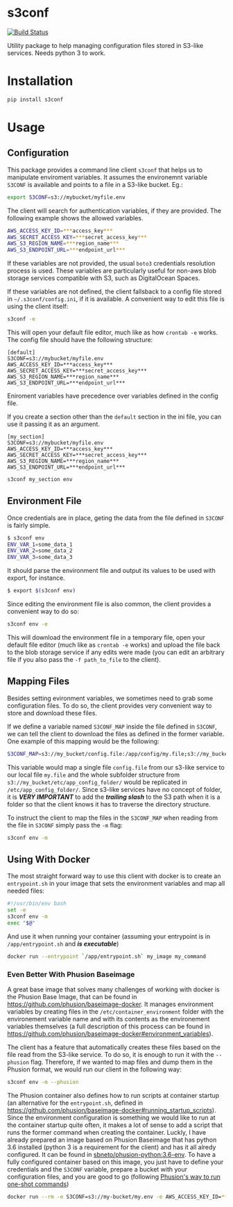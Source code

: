 # s3conf

[![Build Status](https://travis-ci.org/sbneto/s3conf.svg?branch=master)](https://travis-ci.org/sbneto/s3conf)

Utility package to help managing configuration files stored in S3-like services. Needs python 3 to work.

# Installation

```python
pip install s3conf
```

# Usage

## Configuration

This package provides a command line client `s3conf` that helps us to manipulate enviroment variables. It assumes the
environemnt variable `S3CONF` is available and points to a file in a S3-like bucket. Eg.:

```bash
export S3CONF=s3://mybucket/myfile.env
```

The client will search for authentication variables, if they are provided. The following example shows the allowed
variables.

```bash
AWS_ACCESS_KEY_ID=***access_key***
AWS_SECRET_ACCESS_KEY=***secret_access_key***
AWS_S3_REGION_NAME=***region_name***
AWS_S3_ENDPOINT_URL=***endpoint_url***
```

If these variables are not provided, the usual `boto3` credentials resolution process is used. These variables are
particularly useful for non-aws blob storage services compatible with S3, such as DigitalOcean Spaces.

If these variables are not defined, the client fallsback to a config file stored in `~/.s3conf/config.ini`, if it is
available. A convenient way to edit this file is using the client itself:

```bash
s3conf -e
```

This will open your default file editor, much like as how `crontab -e` works. 
The config file should have the following structure:

```
[default]
S3CONF=s3://mybucket/myfile.env
AWS_ACCESS_KEY_ID=***access_key***
AWS_SECRET_ACCESS_KEY=***secret_access_key***
AWS_S3_REGION_NAME=***region_name***
AWS_S3_ENDPOINT_URL=***endpoint_url***
```

Eniroment variables have precedence over variables defined in the config file.

If you create a section other than the `default` section in the ini file, you can use it passing it
as an argument.

```
[my_section]
S3CONF=s3://mybucket/myfile.env
AWS_ACCESS_KEY_ID=***access_key***
AWS_SECRET_ACCESS_KEY=***secret_access_key***
AWS_S3_REGION_NAME=***region_name***
AWS_S3_ENDPOINT_URL=***endpoint_url***
```

```bash
s3conf my_section env
```

## Environment File

Once credentials are in place, geting the data from the file defined in `S3CONF` is fairly simple. 

```bash
$ s3conf env
ENV_VAR_1=some_data_1
ENV_VAR_2=some_data_2
ENV_VAR_3=some_data_3
```

It should parse the environment file and output its values to be used with export, for instance.

```bash
$ export $(s3conf env)
```

Since editing the environment file is also common, the client provides a convenient way to do so:

```bash
s3conf env -e
```

This will download the environment file in a temporary file, open your default file editor (much like as 
`crontab -e` works) and upload the file back to the blob storage service if any edits were made (you can
edit an arbitrary file if you also pass the `-f path_to_file` to the client).

## Mapping Files

Besides setting evironment variables, we sometimes need to grab some configuration files. To do so, the
client provides very convenient way to store and download these files.

If we define a variable named `S3CONF_MAP` inside the file defined in `S3CONF`, we can tell the client
to download the files as defined in the former variable. One example of this mapping would be the following:

```bash
S3CONF_MAP=s3://my_bucket/config.file:/app/config/my.file;s3://my_bucket/etc/app_config_folder/:/etc/app_config_folder/;
```

This variable would map a single file `config.file` from our s3-like service to our local file `my.file` and
the whole subfolder structure from `s3://my_bucket/etc/app_config_folder/` would be replicated in 
`/etc/app_config_folder/`. Since s3-like services have no concept of folder, it is ***VERY IMPORTANT*** to add
the ***trailing slash*** to the S3 path when it is a folder so that the client knows it has to traverse the
directory structure.

To instruct the client to map the files in the `S3CONF_MAP` when reading from the file in `S3CONF` simply
pass the `-m` flag:

```bash
s3conf env -m
``` 

## Using With Docker

The most straight forward way to use this client with docker is to create an `entrypoint.sh` in your image 
that sets the environment variables and map all needed files:

```bash
#!/usr/bin/env bash
set -e
s3conf env -m
exec "$@"
```

And use it when running your container (assuming your entrypoint is in `/app/entrypoint.sh` and ***is executable***)

```bash 
docker run --entrypoint `/app/entrypoint.sh` my_image my_command 
```

### Even Better With Phusion Baseimage

A great base image that solves many challenges of working with docker is the Phusion Base Image, that can be found in 
<https://github.com/phusion/baseimage-docker>. It manages environment variables by creating files in 
the `/etc/container_environment` folder with the environement variable name and with its contents as the
environement variables themselves (a full description of this process can be found in 
<https://github.com/phusion/baseimage-docker#environment_variables>).

 The client has a feature that automatically creates these files based on the file read from the S3-like service.
 To do so, it is enough to run it with the `--phusion` flag. Therefore, if we wanted to map files and dump them in the Phusion
 format, we would run our client in the following way:
 
 ```bash
 s3conf env -m --phusion
 ```

The Phusion container also defines how to run scripts at container startup (an alternative for the `entrypoint.sh`, 
defined in <https://github.com/phusion/baseimage-docker#running_startup_scripts>). Since the environment configuration
is something we would like to run at the container startup quite often, it makes a lot of sense to add a script that
runs the former command when creating the container. Luckly, I have already prepared an image based on Phusion Baseimage
that has python 3.6 installed (python 3 is a requirement for the client) and has it all alredy configured. It can
be found in [sbneto/phusion-python:3.6-env](https://hub.docker.com/r/sbneto/phusion-python/). To have a fully configured
container based on this image, you just have to define your credentials and the `S3CONF` variable, prepare a bucket with
your configuration files, and you are good to go (following [Phusion's way to run 
one-shot commands](https://github.com/phusion/baseimage-docker#oneshot))

```bash
docker run --rm -e S3CONF=s3://my-bucket/my.env -e AWS_ACCESS_KEY_ID=***access_key*** -e AWS_SECRET_ACCESS_KEY=***secret_access_key*** sbneto/phusion-python:3.6-env /sbin/my_init -- echo "hello world"
```
